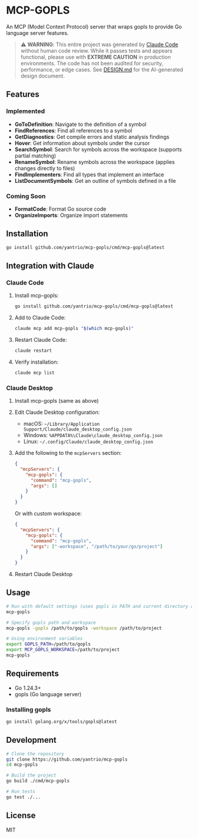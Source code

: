 # MCP-GOPLS

An MCP (Model Context Protocol) server that wraps gopls to provide Go language server features.

> ⚠️ **WARNING**: This entire project was generated by [Claude Code](https://claude.ai/code) without human code review. While it passes tests and appears functional, please use with **EXTREME CAUTION** in production environments. The code has not been audited for security, performance, or edge cases. See [DESIGN.md](DESIGN.md) for the AI-generated design document.

## Features

### Implemented
- **GoToDefinition**: Navigate to the definition of a symbol
- **FindReferences**: Find all references to a symbol  
- **GetDiagnostics**: Get compile errors and static analysis findings
- **Hover**: Get information about symbols under the cursor
- **SearchSymbol**: Search for symbols across the workspace (supports partial matching)
- **RenameSymbol**: Rename symbols across the workspace (applies changes directly to files)
- **FindImplementers**: Find all types that implement an interface
- **ListDocumentSymbols**: Get an outline of symbols defined in a file

### Coming Soon
- **FormatCode**: Format Go source code
- **OrganizeImports**: Organize import statements

## Installation

```bash
go install github.com/yantrio/mcp-gopls/cmd/mcp-gopls@latest
```

## Integration with Claude

### Claude Code

1. Install mcp-gopls:
   ```bash
   go install github.com/yantrio/mcp-gopls/cmd/mcp-gopls@latest
   ```

2. Add to Claude Code:
   ```bash
   claude mcp add mcp-gopls "$(which mcp-gopls)"
   ```

3. Restart Claude Code:
   ```bash
   claude restart
   ```

4. Verify installation:
   ```bash
   claude mcp list
   ```

### Claude Desktop

1. Install mcp-gopls (same as above)

2. Edit Claude Desktop configuration:
   - macOS: `~/Library/Application Support/Claude/claude_desktop_config.json`
   - Windows: `%APPDATA%\Claude\claude_desktop_config.json`
   - Linux: `~/.config/Claude/claude_desktop_config.json`

3. Add the following to the `mcpServers` section:
   ```json
   {
     "mcpServers": {
       "mcp-gopls": {
         "command": "mcp-gopls",
         "args": []
       }
     }
   }
   ```

   Or with custom workspace:
   ```json
   {
     "mcpServers": {
       "mcp-gopls": {
         "command": "mcp-gopls",
         "args": ["-workspace", "/path/to/your/go/project"]
       }
     }
   }
   ```

4. Restart Claude Desktop

## Usage

```bash
# Run with default settings (uses gopls in PATH and current directory as workspace)
mcp-gopls

# Specify gopls path and workspace
mcp-gopls -gopls /path/to/gopls -workspace /path/to/project

# Using environment variables
export GOPLS_PATH=/path/to/gopls
export MCP_GOPLS_WORKSPACE=/path/to/project
mcp-gopls
```

## Requirements

- Go 1.24.3+
- gopls (Go language server)

### Installing gopls

```bash
go install golang.org/x/tools/gopls@latest
```

## Development

```bash
# Clone the repository
git clone https://github.com/yantrio/mcp-gopls
cd mcp-gopls

# Build the project
go build ./cmd/mcp-gopls

# Run tests
go test ./...
```

## License

MIT
